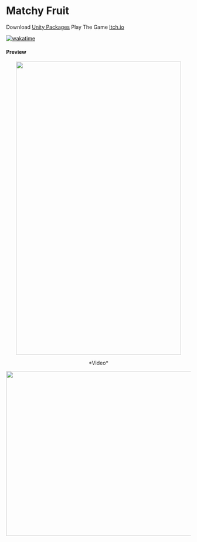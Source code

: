 <h1>Matchy Fruit</h1>

Download [Unity Packages](https://ko-fi.com/s/2ea0833d3f)
Play The Game [Itch.io](https://avkov.itch.io/matchy-fruit)

<a href="https://wakatime.com/badge/github/dupitydumb/Cocoki"><img src="https://wakatime.com/badge/github/dupitydumb/Cocoki.svg" alt="wakatime"></a>

<h4>Preview</h4>
<p align="center">
  <img width="450" height="800" src="https://github.com/dupitydumb/Matchy-Fruit/assets/37872714/ddb74476-582e-4179-a7dd-90d7415d2bbe)">
  <p align="center">*Video*</p>
  <img width="800" height="450" src="https://github.com/dupitydumb/Cocoki/assets/37872714/ae777c1c-d76e-4b96-bca6-0abce7e4d88d">
</p>


